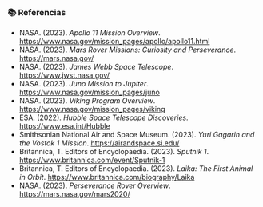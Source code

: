 ### 📚 Referencias

- NASA. (2023). *Apollo 11 Mission Overview*. https://www.nasa.gov/mission_pages/apollo/apollo11.html  
- NASA. (2023). *Mars Rover Missions: Curiosity and Perseverance*. https://mars.nasa.gov/  
- NASA. (2023). *James Webb Space Telescope*. https://www.jwst.nasa.gov/  
- NASA. (2023). *Juno Mission to Jupiter*. https://www.nasa.gov/mission_pages/juno  
- NASA. (2023). *Viking Program Overview*. https://www.nasa.gov/mission_pages/viking  
- ESA. (2022). *Hubble Space Telescope Discoveries*. https://www.esa.int/Hubble  
- Smithsonian National Air and Space Museum. (2023). *Yuri Gagarin and the Vostok 1 Mission*. https://airandspace.si.edu/  
- Britannica, T. Editors of Encyclopaedia. (2023). *Sputnik 1*. https://www.britannica.com/event/Sputnik-1  
- Britannica, T. Editors of Encyclopaedia. (2023). *Laika: The First Animal in Orbit*. https://www.britannica.com/biography/Laika  
- NASA. (2023). *Perseverance Rover Overview*. https://mars.nasa.gov/mars2020/  